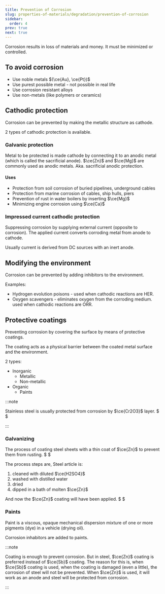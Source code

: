 ```yaml
---
title: Prevention of Corrosion
slug: properties-of-materials/degradation/prevention-of-corrosion
sidebar:
  order: 4
prev: true
next: true
---
```


Corrosion results in loss of materials and money. It must be minimized or
controlled.

## To avoid corrosion

- Use noble metals $(\ce{Au}, \ce{Pt})$
- Use purest possible metal - not possible in real life
- Use corrosion resistant alloys
- Use non-metals (like polymers or ceramics)

## Cathodic protection

Corrosion can be prevented by making the metallic structure as cathode.

2 types of cathodic protection is available.

### Galvanic protection

Metal to be protected is made cathode by connecting it to an anodic metal (which
is called the sacrificial anode). $\ce{Zn}$ and $\ce{Mg}$ are commonly used as
anodic metals. Aka. sacrificial anodic protection.

#### Uses

- Protection from soil corrosion of buried pipelines, underground cables
- Protection from marine corrosion of cables, ship hulls, piers
- Prevention of rust in water boilers by inserting $\ce{Mg}$
- Minimizing engine corrosion using $\ce{Ca}$

### Impressed current cathodic protection

Suppressing corrosion by supplying external current (opposite to corrosion). The
applied current converts corroding metal from anode to cathode.

Usually current is derived from DC sources with an inert anode.

## Modifying the environment

Corrosion can be prevented by adding inhibitors to the environment.

Examples:

- Hydrogen evolution poisons - used when cathodic reactions are HER.
- Oxygen scavengers - eliminates oxygen from the corroding medium. used when
  cathodic reactions are ORR.

## Protective coatings

Preventing corrosion by covering the surface by means of protective coatings.

The coating acts as a physical barrier between the coated metal surface and the
environment.

2 types:

- Inorganic
  - Metallic
  - Non-metallic
- Organic
  - Paints

:::note

Stainless steel is usually protected from corrosion by $\ce{Cr2O3}$ layer. $ $

:::

### Galvanizing

The process of coating steel sheets with a thin coat of $\ce{Zn}$ to prevent
them from rusting. $ $

The process steps are, Steel article is:

1. cleaned with diluted $\ce{H2SO4}$
2. washed with distilled water
3. dried
4. dipped in a bath of molten $\ce{Zn}$

And now the $\ce{Zn}$ coating will have been applied. $ $

### Paints

Paint is a viscous, opaque mechanical dispersion mixture of one or more pigments
(dye) in a vehicle (drying oil).

Corrosion inhabitors are added to paints.

:::note

Coating is enough to prevent corrosion. But in steel, $\ce{Zn}$ coating is
preferred instead of $\ce{Sb}$ coating. The reason for this is, when $\ce{Sb}$
coating is used, when the coating is damaged (even a little), the corrosion of
steel will not be prevented. When $\ce{Zn}$ is used, it will work as an anode
and steel will be protected from corrosion.

:::
